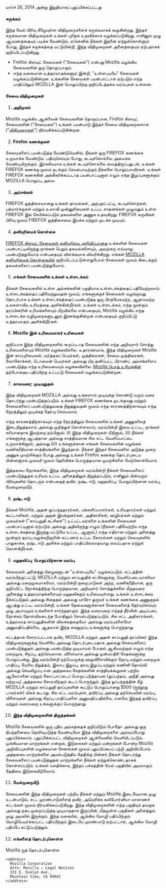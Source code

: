மார்ச் 26, 2014 அன்று இறுதியாகப் புதுப்பிக்கப்பட்டது

#### சுருக்கம்

இந்த மேல் பிரிவு கீழேயுள்ள விதிமுறைகளைக் சுருக்கமாகக் கூறுகின்றது. இந்தச் சுருக்கமான விதிமுறைகள் உங்கள் புரிதல் உதவிக்காக வழங்கப்படுகிறது, எனினும் முழு ஆவணத்தையும் படிக்க வேண்டும், ஏனெனில் நீங்கள் இதனை ஏற்றுக்கொள்ளும் போது, இந்தச் சுருக்கத்தை மட்டுமின்றி, இந்த விதிமுறைகள் அனைத்தையும் ஏற்பதாகக் குறிப்பிடப்படுகிறது.

- Firefox கிளவுட் சேவைகள் ("சேவைகள்") என்பது Mozilla வழங்கிய சேவைகளின் ஒரு தொகுப்பாகும். 
- எந்த வகையான உத்தரவாதங்களும் இன்றி, "உள்ளபடியே" சேவைகள் வழங்கப்படுகின்றன. உங்களின் சேவைகள் பயன்பாட்டால் ஏற்படும் எந்த பாதிப்பிலும் MOZILLA இன் பொறுப்பிற்கு குறிப்பிடத்தக்க வரம்புகள் உள்ளன.

#### சேவை விதிமுறைகள்

1. #### அறிமுகம்

  Mozilla வழங்கிய ஆன்லைன் சேவைகளின் தொகுப்பான, Firefox கிளவுட் சேவைகளின் ("சேவைகள்") உங்கள் பயன்பாடு இந்தச் சேவை விதிமுறைகளால் ("<u>விதிமுறைகள்</u>") நிர்வகிக்கப்படுகின்றன.

2. #### Firefox கணக்குகள்

  சேவைகளைப் பயன்படுத்த வேண்டுமெனில், நீங்கள் ஒரு FIREFOX கணக்கை உருவாக்க வேண்டும்.  பதிவுசெய்யும் போது, கடவுச்சொல்லை அமைக்க வேண்டியிருக்கும். இரகசியமாக உங்கள் கடவுச்சொல்லை வைத்திருப்பதுடன், உங்கள் FIREFOX கணக்கு மூலம் நடக்கும் செயல்பாடிற்கும் நீங்களே பொறுப்பாவீர்கள். உங்கள் FIREFOX கணக்கின் அங்கீகரிக்கப்படாத பயன்பாட்டினால் எழும் எந்த இழப்புகளுக்கும் MOZILLA பொறுப்பு அல்ல.

3. #### அம்சங்கள்

  FIREFOX ஒத்திசைவானது உங்கள் தாவல்கள், அற்புதப் பட்டி, கடவுச்சொற்கள், புக்மார்க்குகள் மற்றும் உலாவி முன்னுரிமைகள் உட்பட சாதனங்கள் முழுவதும் உள்ள FIREFOX இல் சேமிக்கப்படும் தகவல்களை அணுக உதவுகிறது. FIREFOX கருவிகள் பிரிவு மூலம் FIREFOX ஒத்திசைவை இயக்க மற்றும் முடக்க முடியும்.

4. #### தனியுரிமைக் கொள்கை

  <a href="http://www.mozilla.org/en-US/privacy/firefox-cloud/">FIREFOX கிளவுட் சேவைகள் தனியுரிமை அறிவிப்பானது</a> உங்களின் சேவைகள் பயன்பாட்டிலிருந்து நாங்கள் பெறும் தகவல்களையும், அவற்றை எவ்வாறு பயன்படுத்துவோம் என்பதையும் விளக்கமாக விவரிக்கிறது. எங்கள் <a href="http://www.mozilla.org/privacy/" target="_blank">MOZILLA தனியுரிமைக் கொள்கையில்</a> குறிப்பிடப்பட்டுள்ளதுபோல் சேவைகள் மூலம் கிடைக்கும் தகவல்களைப் பயன்படுத்துவோம்.

5. #### எங்கள் சேவைகளில் உங்கள் உள்ளடக்கம்

  நீங்கள் சேவைகளில் உள்ள அம்சங்களின் பகுதியாக உள்ளடக்கத்தைப் பதிவேற்றலாம். உள்ளடக்கத்தைப் பதிவேற்றுவதன் மூலம், எங்களுக்குச் சேவைகள் வழங்குவது தொடர்பாக உங்கள் உள்ளடக்கத்தைப் பயன்படுத்த ஒரு பிரத்யேகமற்ற, ஆதாயமற்ற உலகளாவிய உரிமத்தை அளிக்கின்றீர்கள். உங்கள் உள்ளடக்கம், எந்த மூன்றாம் தரப்பினரின் உரிமங்களையும் மீறவில்லை என்பதையும், Mozilla வழங்கிய எந்த உள்ளடக்க வழிமுறைகளுடனும் இணங்குகின்றன என்பதையும் குறிப்பிட்டு உத்தரவாதம் அளிக்கிறீர்கள்.

6. #### Mozilla இன் உரிமையாளர் உரிமைகள்

  குறிப்பாக இந்த விதிமுறைகளில் கூறப்படாத சேவைகளின் எந்த அறிவுசார் சொத்து உரிமைகளையும் Mozilla வழங்கவில்லை. உதாரணமாக, இந்த விதிமுறைகள் Mozilla இன் காப்புரிமைகள், வர்த்தகப் பெயர்கள், முத்திரைகள், சேவை முத்திரைகள், லோகோக்கள், டொமைன் பெயர்கள் அல்லது பிற தனிப்பட்ட பிராண்ட் அம்சங்களைப் பயன்படுத்த எந்த உரிமையையும் வழங்கவில்லை. <a href="http://www.mozilla.org/MPL/" target="_blank">Mozilla பொது உரிமத்தின்</a> தற்போதைய பதிப்பிற்கு உட்பட்டு சேவைகள் வழங்கப்படுகின்றன.

7. #### காலவரை; முடிவுறுதல்

  இந்த விதிமுறைகள் MOZILLA அல்லது உங்களால் முடிவுக்கு கொண்டு வரும் வரை தொடர்ந்து பயன்படுத்தப்படும். உங்கள் FIREFOX கணக்கை முடக்குவது மற்றும் சேவைகளைப் பயன்படுத்துவதை நிறுத்துவதன் மூலம் எந்த காரணத்திற்காகவும் எந்த நேரத்திலும் முடிக்கத் தேர்வு செய்யலாம்.

  எந்த காரணத்திற்காகவும் எந்த நேரத்திலும் சேவைகளில் உங்கள் அணுகலைத் இடைநிறுத்தலாம் அல்லது முறித்துக் கொள்ளலாம், வரம்பின்றி இவை உட்பட, நாங்கள் சரியானதாக இவற்றை நம்பினால்: (i) இந்த விதிமுறைகள் மீறினால், (ii) நீங்கள் எங்களுக்கு ஆபத்தான அல்லது சாத்தியமான சில சட்ட வெளிப்பாட்டை உருவாக்கினால்; அல்லது (iii) உங்களுக்கான எங்கள் சேவைகளின் வழங்கல் வணிகரீதியான சாத்தியங்களை இழந்தால். நீங்கள் இந்தச் சேவைகளை அடுத்த முறை அணுக முயற்சிக்கும் போது அல்லது உங்கள் Firefox கணக்கு தொடர்புடைய மின்னஞ்சல் முகவரி மூலம் தெரிவிக்க பொருத்தமான முயற்சிகளை மேற்கொள்வோம்.

  இத்தகைய நேரங்களில், இந்த விதிமுறைகள் வரம்பின்றி நீங்கள் சேவைகளைப் பயன்படுத்துதல் உரிமம் உட்பட அனைத்திலும் நிறுத்தப்படும், எனினும் பின்வரும் பிரிவுகளில் தொடரும் என்பதைத் தவிர: நஷ்ட ஈடு, மறுதலிப்பு; பொறுப்பிற்கான வரம்பு, மேல்முறையீடு.

8. #### நஷ்ட ஈடு

  நீங்கள் Mozilla, அதன் ஒப்பந்ததாரர்கள், பங்களிப்பாளர்கள், உரிமதாரர்கள் மற்றும் கூட்டாளிகள், மற்றும் அதன் இயக்குனர்கள், அதிகாரிகள், ஊழியர்கள் மற்றும் முகவர்கள் ("காப்புறுதி கட்சிகள்") உட்பட்டவர்களை உங்களின் சேவைகள் பயன்பாட்டினால் ஏற்படும் அல்லது அதிலிருந்து எழும் (நீங்கள் பதிவேற்றிய எந்த உள்ளடக்கத்தை இருந்து மட்டுமே உட்பட, ஆனால்,) எந்த எதிரான மற்றும் அனைத்து மூன்றாம் தரப்பு வழக்கறிஞரின் கட்டணம் உட்பட கோரல்கள் மற்றும் செலவுகளில் பாதுகாக்க, நஷ்ட ஈடு அளிக்க மற்றும் பாதிப்பில்லாதவாறு வைப்பதாக ஏற்றுக் கொள்கிறீர்கள்.

9. #### மறுதலிப்பு; பொறுப்பிற்கான வரம்பு

  சேவைகள் அனைத்து பிழைகளுடன் "உள்ளபடியே" வழங்கப்படும். சட்டத்தின் வரம்பிற்குட்பட்டு, MOZILLA மற்றும் காப்புறுதிக் கட்சிகளுக்கு, வெளிப்படையாகவோ அல்லது மறைமுகமாகவோ, வரம்பின்றி குறைபாடுகள் அற்ற, வணிகரீதியான, ஒரு குறிப்பிட்ட நோக்கத்திற்கு பொருத்தமான, அறிவுசார் சொத்துக்களை மீறாதவரை அனைத்து உத்தரவாதங்களையும் மறுதலிக்கும் உரிமையுள்ளது. உங்கள் உள்ளடக்கம் நீக்கப்படுதல் அல்லது சிதைதல் அல்லது யாரோ ஒருவர் உங்கள் கணக்கை அணுகுதல் ஆபத்து உட்பட வரம்பின்றி, உங்கள் தேவைகளுக்காகச் சேவைகளைத் தேர்வுசெய்யும் முழு அபாயமும் உங்களைச் சார்ந்ததாகும். இந்த வரையறை எந்தத் தீர்வின் அடிப்படை நோக்கம் தோல்வியடைந்த போதிலும் செயல்படுத்தப்படும். சில சட்ட அதிகாரங்கள், உத்தரவாத காப்புறுதிகளின் விலக்கத்தையோ அல்லது வரம்புகளையோ அனுமதிப்பதில்லை, ஆதலால் இந்த கைதுறப்பு உங்களுக்கு பொருந்தாது.

  சட்டத்தால் கோரப்பட்டால் தவிர, MOZILLA மற்றும் அதன் காப்புறுதி தரப்பினர் இந்த விதிமுறைகளுக்கு வெளியே அல்லது தொடர்புடையதாக அல்லது சேவைகளைப் பயன்படுத்துதல் அல்லது பயன்படுத்த முடியாமல் போதல் ஆகியவற்றால் எழும் எந்த மறைமுக, சிறப்பு, தற்செயலான, விளைவாக அல்லது முன்மாதிரி சேதங்களுக்கு பொறுப்பன்று, இது வரம்பின்றி நற்பெயருக்கு ஊறுவிளைவிக்கும் நேரடி மற்றும் மறைமுக பாதிப்பு, வேலை நிறுத்தம், இலாப இழப்பு, தரவு இழப்பு மற்றும் கணினி தோல்வி அல்லது செயலிழப்பு என அத்தகைய சேதங்களின் சாத்தியக்கூறுகள் பற்றிய ஆலோசனை மற்றும் கோட்பாட்டைப் பொருட்படுத்தாமல் (ஒப்பந்தம், அநீதி அல்லது மற்றபடி) அத்தகைய கோரலிற்கும் கூடப் பொருந்தும். இந்த ஒப்பந்தத்தின் கீழ் MOZILLA மற்றும் காப்புறுதி தரப்புகளின் கூட்டுப் பொறுப்பானது $500 (ஐந்நூறு டாலர்கள்) மிகக் கூடாது. சில சட்ட வரம்புகள், தவிர்ப்பு அல்லது தற்செயலின் வரம்பு, விளைவுகள் அல்லது சிறப்பு பாதிப்புகளை அனுமதிப்பதில்லை, எனவே இந்தத் தவிர்ப்பு மற்றும் வரையறை உங்களுக்குப் பொருந்தாது.

10. #### இந்த விதிமுறைகளின் திருத்தங்கள்

  Mozilla சேவைகளில் ஒரு புதிய அம்சத்தைக் குறிப்பிடும் போதோ அல்லது ஒரு நிபந்தனையை தெளிவுபடுத்த வேண்டியோ இந்த விதிமுறைகளை அவ்வப்போது புதுப்பிக்கலாம். புதுப்பிக்கப்பட்ட விதிமுறைகள் ஆன்லைனில் வெளியிடப்படும். முக்கியமான மாற்றங்கள் என்றால், இடுகைகள் மற்றும் மன்றங்கள் போன்ற Mozilla அறிவிப்புகளின் வழக்கமான சேனல்கள் மூலம் புதுப்பிப்பைப் பற்றி அறிவிப்போம். அத்தகைய மாற்றங்களை அமல்படுத்திய தேதிக்கு பின்னர் நீங்கள் தொடர்ந்து சேவைகளைப் பயன்படுத்துதல் மாற்றங்களை நீங்கள் ஏற்றுக்கொண்டதாகக் கொள்ளப்படும். உங்கள் வசதிக்காக, இந்தப் பக்கத்தின் மேல் பகுதியில் அமலாகும் தேதியை இடுகையிடுவோம்.

11. #### மேல்முறையீடு

  சேவைகளின் இந்த விதிமுறைகள் பற்றிய நீங்கள் மற்றும் Mozilla இடையேயான முழு உடன்பாடும், சட்ட முரண்பாடுகளைத் தவிர, அமெரிக்க கலிபோர்னியா மாகாணச் சட்டங்கள் மூலம் நிர்வகிக்கப்படுகிறது. இந்த விதிமுறைகளின் எந்த பகுதியும் தவறாக அல்லது நடைமுறைப்படுத்த முடியாததாக இருப்பின், மீதமுள்ள பகுதிகள் அனைத்தும் முழு அமலில் இருக்கும். இந்த வகையில், ஆங்கில மொழி பதிப்பிற்கும் மொழிபெயர்க்கப்பட்ட பதிப்பிற்கும் இடையே முரண்பாடு ஏற்பட்டால், ஆங்கில மொழி பதிப்பே கட்டுப்படுத்தும்.

12. #### எங்களைத் தொடர்புகொள்ள

  Mozilla ஐத் தொடர்புகொள்ள

    <address>
      Mozilla Corporation 
      Attn: Mozilla – Legal Notices 
      331 E. Evelyn Ave., 
      Mountain View, CA 94041 
    </address>
